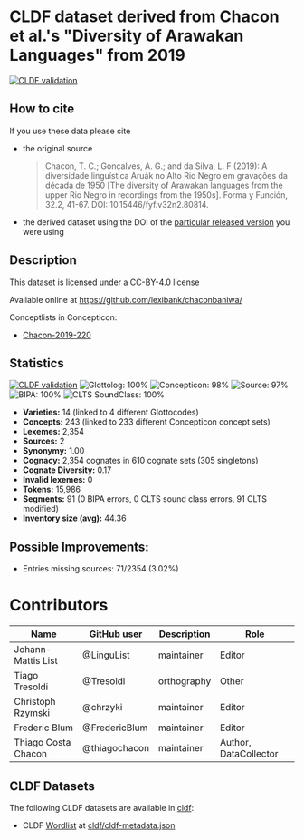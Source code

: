 # CLDF dataset derived from Chacon et al.'s "Diversity of Arawakan Languages" from 2019

[![CLDF validation](https://github.com/lexibank/chaconbaniwa/workflows/CLDF-validation/badge.svg)](https://github.com/lexibank/chaconbaniwa/actions?query=workflow%3ACLDF-validation)

## How to cite

If you use these data please cite
- the original source
  > Chacon, T. C.; Gonçalves, A. G.; and da Silva, L. F (2019): A diversidade linguística Aruák no Alto Rio Negro em gravações da década de 1950 [The diversity of Arawakan languages from the upper Rio Negro in recordings from the 1950s]. Forma y Función, 32.2, 41-67. DOI: 10.15446/fyf.v32n2.80814.
- the derived dataset using the DOI of the [particular released version](../../releases/) you were using

## Description


This dataset is licensed under a CC-BY-4.0 license

Available online at https://github.com/lexibank/chaconbaniwa/


Conceptlists in Concepticon:
- [Chacon-2019-220](https://concepticon.clld.org/contributions/Chacon-2019-220)
## Statistics


[![CLDF validation](https://github.com/lexibank/chaconbaniwa/workflows/CLDF-validation/badge.svg)](https://github.com/lexibank/chaconbaniwa/actions?query=workflow%3ACLDF-validation)
![Glottolog: 100%](https://img.shields.io/badge/Glottolog-100%25-brightgreen.svg "Glottolog: 100%")
![Concepticon: 98%](https://img.shields.io/badge/Concepticon-98%25-green.svg "Concepticon: 98%")
![Source: 97%](https://img.shields.io/badge/Source-97%25-green.svg "Source: 97%")
![BIPA: 100%](https://img.shields.io/badge/BIPA-100%25-brightgreen.svg "BIPA: 100%")
![CLTS SoundClass: 100%](https://img.shields.io/badge/CLTS%20SoundClass-100%25-brightgreen.svg "CLTS SoundClass: 100%")

- **Varieties:** 14 (linked to 4 different Glottocodes)
- **Concepts:** 243 (linked to 233 different Concepticon concept sets)
- **Lexemes:** 2,354
- **Sources:** 2
- **Synonymy:** 1.00
- **Cognacy:** 2,354 cognates in 610 cognate sets (305 singletons)
- **Cognate Diversity:** 0.17
- **Invalid lexemes:** 0
- **Tokens:** 15,986
- **Segments:** 91 (0 BIPA errors, 0 CLTS sound class errors, 91 CLTS modified)
- **Inventory size (avg):** 44.36

## Possible Improvements:



- Entries missing sources: 71/2354 (3.02%)

# Contributors

Name | GitHub user | Description | Role
--- | --- | --- | ---
Johann-Mattis List | @LinguList | maintainer | Editor
Tiago Tresoldi | @Tresoldi | orthography | Other
Christoph Rzymski | @chrzyki | maintainer | Editor
Frederic Blum | @FredericBlum | maintainer | Editor
Thiago Costa Chacon | @thiagochacon | maintainer | Author, DataCollector




## CLDF Datasets

The following CLDF datasets are available in [cldf](cldf):

- CLDF [Wordlist](https://github.com/cldf/cldf/tree/master/modules/Wordlist) at [cldf/cldf-metadata.json](cldf/cldf-metadata.json)